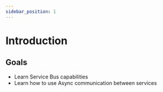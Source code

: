 ```yaml
---
sidebar_position: 1
---
```


# Introduction

## Goals
- Learn Service Bus capabilities
- Learn how to use Async communication between services
